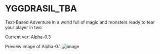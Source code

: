 # YGGDRASIL_TBA
Text-Based Adventure in a world full of magic and monsters ready to tear your player in two

Current ver: Alpha-0.3

Preview image of Alpha-0.1
![image](https://user-images.githubusercontent.com/60159484/218892346-25ac22bd-fa26-488a-87a2-1ea00c8834ab.png)
